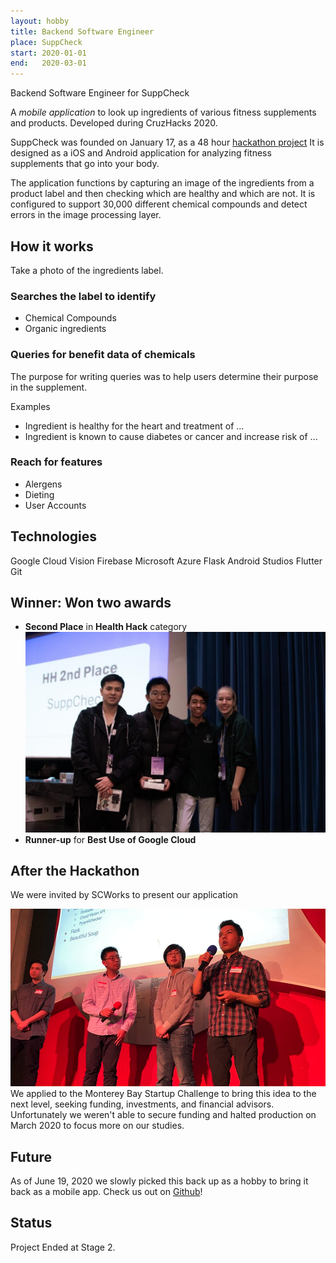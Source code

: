 ```yaml
---
layout: hobby
title: Backend Software Engineer
place: SuppCheck
start: 2020-01-01
end:   2020-03-01
---
```


Backend Software Engineer for SuppCheck

A _mobile_ _application_ to look up ingredients of various fitness supplements and products. Developed during CruzHacks 2020.

SuppCheck was founded on January 17, as a 48 hour [hackathon project](https://devpost.com/software/suppcheck-pvgnz0)
It is designed as a iOS and Android application for analyzing fitness supplements that go into your body.

The application functions by capturing an image of the ingredients from a product label and then checking which are healthy and which are not. It is configured to support 30,000 different chemical compounds and detect errors in the image processing layer.

## How it works

Take a photo of the ingredients label.

### Searches the label to identify

- Chemical Compounds
- Organic ingredients

### Queries for benefit data of chemicals

The purpose for writing queries was to help users determine their purpose in the supplement.

Examples

- Ingredient is healthy for the heart and treatment of ...
- Ingredient is known to cause diabetes or cancer and increase risk of ...

### Reach for features

- Alergens
- Dieting
- User Accounts

## Technologies

Google Cloud Vision
Firebase
Microsoft Azure
Flask
Android Studios
Flutter
Git

## Winner: Won two awards

- **Second Place** in **Health Hack** category
![](/assets/img/SuppCheck/CruzHacksWin.jpg)
- **Runner-up** for **Best Use of Google Cloud**

## After the Hackathon

We were invited by SCWorks to present our application

![](/assets/img/SuppCheck/SCWorks.png)
We applied to the Monterey Bay Startup Challenge to bring this idea to the next level, seeking funding, investments, and financial advisors.
Unfortunately we weren't able to secure funding and halted production on March 2020 to focus more on our studies.

## Future

As of June 19, 2020 we slowly picked this back up as a hobby to bring it back as a mobile app.
Check us out on [Github](https://github.com/dref11/SuppCheck/)!

## Status

Project Ended at Stage 2.
